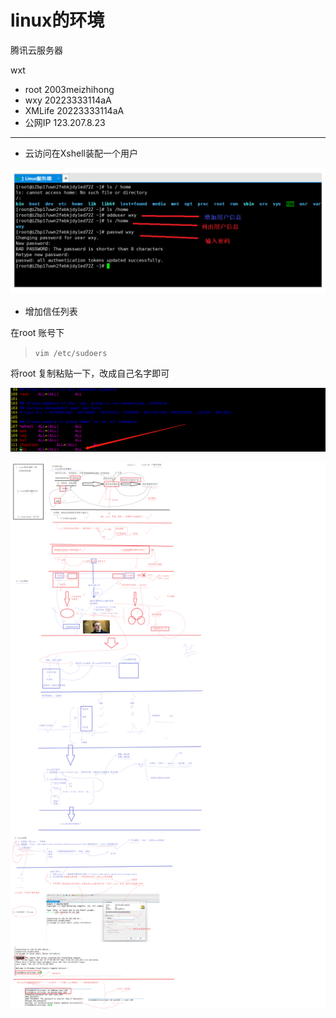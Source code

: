 # linux的环境

腾讯云服务器

wxt

-   root  2003meizhihong
-   wxy  20223333114aA
-   XMLife 20223333114aA
-   公网IP 123.207.8.23

***

-   云访问在Xshell装配一个用户

![](image/image_O2PB0lORCm.png)

-   增加信任列表

在root 账号下

> `vim /etc/sudoers`

将root 复制粘贴一下，改成自己名字即可

![](image/image_w5FBo3IEEj.png)

![](image/20230715_Linux历史与环境安装_16kvyKUsVB.png)
